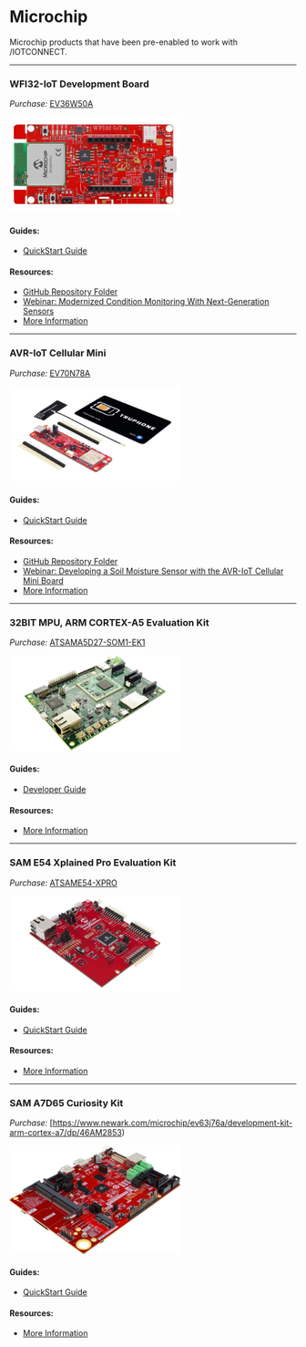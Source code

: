 # Microchip

Microchip products that have been pre-enabled to work with /IOTCONNECT.

---

### WFI32-IoT Development Board
*Purchase:*  [EV36W50A](https://www.avnet.com/shop/us/products/microchip/ev36w50a-3074457345653385127/)

<img src="EV36W50A.jpg" width="300" title="EV36W50A">

#### Guides:
* [QuickStart Guide](https://github.com/avnet-iotconnect/iotc-azurertos-sdk/tree/main/samples/wfi32iot)

#### Resources:
* [GitHub Repository Folder](https://github.com/avnet-iotconnect/iotc-azurertos-sdk/tree/main/samples/wfi32iot)
* [Webinar: Modernized Condition Monitoring With Next-Generation Sensors](https://event.webcasts.com/starthere.jsp?ei=1689041&tp_key=dc351d6c73)
* [More Information](https://www.avnet.com/iotconnect/microchip)

---

### AVR-IoT Cellular Mini
*Purchase:*  [EV70N78A](https://www.avnet.com/shop/us/products/microchip/ev70n78a-3074457345652818957/)

<img src="EV70N78A.jpg" width="300" title="EV70N78A">

#### Guides:
* [QuickStart Guide](https://github.com/avnet-iotconnect/iotc-arduino-mchp-avr-sdk)

#### Resources:
* [GitHub Repository Folder](https://github.com/avnet-iotconnect/iotc-arduino-mchp-avr-sdk)
* [Webinar: Developing a Soil Moisture Sensor with the AVR-IoT Cellular Mini Board](https://event.on24.com/wcc/r/4748672/A0619108F2303A3D794F5AFE8D4B9FA2)
* [More Information](https://www.avnet.com/iotconnect/microchip)

---

### 32BIT MPU, ARM CORTEX-A5 Evaluation Kit
*Purchase:*  [ATSAMA5D27-SOM1-EK1](https://www.newark.com/microchip/atsama5d27-som1-ek1/eval-board-32bit-mpu-arm-cortex/dp/44AC2213)

<img src="ATSAMA5D27-SOM1-EK1.jpg" width="300" title="ATSAMA5D27-SOM1-EK1">

#### Guides:
* [Developer Guide](https://github.com/avnet-iotconnect/meta-iotconnect-docs?tab=readme-ov-file)

#### Resources:
* [More Information](https://www.avnet.com/iotconnect/microchip)

---

### SAM E54 Xplained Pro Evaluation Kit
*Purchase:*  [ATSAME54-XPRO](https://www.avnet.com/shop/us/products/microchip/atsame54-xpro-3074457345632695712)

<img src="ATSAME54-XPRO.jpg" width="300" title="AATSAME54-XPRO">

#### Guides:
* [QuickStart Guide](https://github.com/avnet-iotconnect/iotc-azurertos-sdk/tree/main/samples/same54xpro)

#### Resources:
* [More Information](https://www.avnet.com/iotconnect/microchip)

---

### SAM A7D65 Curiosity Kit
*Purchase:*  [https://www.newark.com/microchip/ev63j76a/development-kit-arm-cortex-a7/dp/46AM2853)

<img src="sama7d65-product.png" width="300" title="AATSAME54-XPRO">

#### Guides:
* [QuickStart Guide](https://github.com/avnet-iotconnect/iotc-python-lite-sdk-demos/tree/main/microchip-sama7d65-curiosity)

#### Resources:
* [More Information](https://www.avnet.com/iotconnect/microchip)

